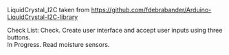 
LiquidCrystal_I2C taken from https://github.com/fdebrabander/Arduino-LiquidCrystal-I2C-library

Check List:
Check.        Create user interface and accept user inputs using three buttons. <br/>
In Progress.  Read moisture sensors. 
